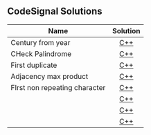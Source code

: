 ## CodeSignal Solutions


|    Name  |  Solution        |
|----------|:----------------:|
|Century from year|[C++](century-from-year.cpp)|
|CHeck Palindrome|[C++](check-palindrome.cpp)|
|First duplicate|[C++](first-duplicate.cpp)|
|Adjacency max product|[C++](adjacency-max-product.cpp)|
|FIrst non repeating character|[C++](first-non-repeating-char.cpp)|
| |[C++]( )|
| |[C++]( )|
| |[C++]( )|
